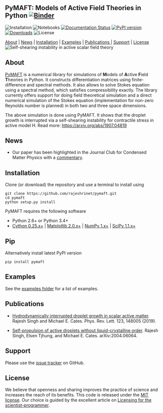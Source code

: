 ## PyMAFT: Models of Active Field Theories in Python [![Binder](https://mybinder.org/badge_logo.svg)](https://mybinder.org/v2/gh/rajeshrinet/pymaft/master?filepath=examples) 
![Installation](https://github.com/rajeshrinet/pymaft/workflows/Installation/badge.svg)
![Notebooks](https://github.com/rajeshrinet/pymaft/workflows/Notebooks/badge.svg)
[![Documentation Status](https://readthedocs.org/projects/pymaft/badge/?version=latest)](https://pymaft.readthedocs.io/en/latest/?badge=latest)
[![PyPI version](https://badge.fury.io/py/pymaft.svg)](https://badge.fury.io/py/pymaft)
[![Downloads](https://pepy.tech/badge/pymaft)](https://pepy.tech/project/pymaft)
![License](https://img.shields.io/github/license/rajeshrinet/pymaft) 

[About](#about) | [News](#news) | [Installation](#installation) | [Examples](#examples) | [Publications ](#publications)| [Support](#support) | [License](#license)
![Self-shearing instability in active scalar field theory](examples/ssi.gif)

## About
[PyMAFT](https://github.com/rajeshrinet/pymaft) is a numerical library for simulations of **M**odels of **A**ctive **F**ield **T**heories in Python. It constructs differentiation matrices using finite-difference and spectral methods. It also allows to solve Stokes equation using a spectral method, which satisfies compressibility exactly. The library currently offers support for doing field theoretical simulation and a direct numerical simulation of the Stokes equation (implementation for non-zero Reynolds number is planned) in both two and three space dimensions.

The above simulation is done using PyMAFT. It shows that the droplet growth is interrupted via a self-shearing instability for contractile stress in active model H. Read more: https://arxiv.org/abs/1907.04819

## News
* Our paper has been highlighted in the Journal Club for Condensed Matter Physics with a [commentary](https://doi.org/10.36471/JCCM_March_2020_01).


## Installation
Clone (or download) the repository and use a terminal to install using

```
git clone https://github.com/rajeshrinet/pymaft.git
cd pymaft
python setup.py install
``` 

PyMAFT requires the following software 


- Python 2.6+ or Python 3.4+
- [Cython 0.25.x+](http://docs.cython.org/en/latest/index.html) |  [Matplotlib 2.0.x+](https://matplotlib.org) | [NumPy 1.x+](http://www.numpy.org) | [SciPy 1.1.x+](https://www.scipy.org/) 

## Pip
Alternatively install latest PyPI version
```
pip install pymaft 
```


## Examples

See the [examples folder](https://github.com/rajeshrinet/pymaft/tree/master/examples) for a list of examples. 

## Publications
* [Hydrodynamically interrupted droplet growth in scalar active matter](https://doi.org/10.1103/PhysRevLett.123.148005). Rajesh Singh and Michael E. Cates. Phys. Rev. Lett. 123, 148005 (2019).

* [Self-propulsion of active droplets without liquid-crystalline order](https://arxiv.org/abs/2004.06064). Rajesh Singh, Elsen Tjhung, and Michael E. Cates. arXiv:2004.06064.  


## Support
Please use the [issue tracker](https://github.com/rajeshrinet/pymaft/issues) on GitHub.

## License
We believe that openness and sharing improves the practice of science and increases the reach of its benefits. This code is released under the [MIT license](http://opensource.org/licenses/MIT). Our choice is guided by the excellent article on [Licensing for the scientist-programmer](http://www.ploscompbiol.org/article/info%3Adoi%2F10.1371%2Fjournal.pcbi.1002598). 


